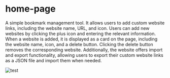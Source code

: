 # home-page
A simple bookmark management tool. It allows users to add custom website links, including the website name, URL, and icon. Users can add new websites by clicking the plus icon and entering the relevant information. When a website is added, it is displayed as a card on the page, including the website name, icon, and a delete button. Clicking the delete button removes the corresponding website. Additionally, the website offers import and export functionality, allowing users to export their custom website links as a JSON file and import them when needed.


![test](https://github.com/MemeCats/home-page/assets/166717240/df711ba9-0da4-42fb-9f3f-01e4e2596a70)
